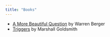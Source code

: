 ```yaml
---
title: "Books"
---
```


- [A More Beautiful Question](books/A_More_Beautiful_Question.md) by Warren Berger
- [Triggers](books/Triggers.md) by Marshall Goldsmith
